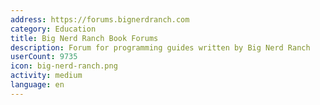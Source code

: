 ```yaml
---
address: https://forums.bignerdranch.com
category: Education
title: Big Nerd Ranch Book Forums
description: Forum for programming guides written by Big Nerd Ranch
userCount: 9735
icon: big-nerd-ranch.png
activity: medium
language: en
---
```

